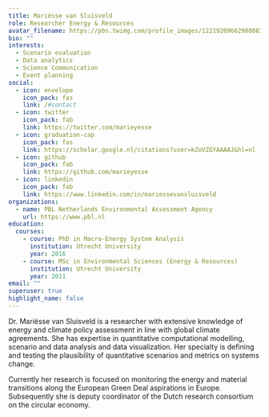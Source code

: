 ```yaml
---
title: Mariësse van Sluisveld
role: Researcher Energy & Resources
avatar_filename: https://pbs.twimg.com/profile_images/1221920966298808321/UlG1TMT2_400x400.jpg
bio: ""
interests:
  - Scenario evaluation
  - Data analytics
  - Science Communication
  - Event planning
social:
  - icon: envelope
    icon_pack: fas
    link: /#contact
  - icon: twitter
    icon_pack: fab
    link: https://twitter.com/marieyesse
  - icon: graduation-cap
    icon_pack: fas
    link: https://scholar.google.nl/citations?user=kZoVZGYAAAAJ&hl=nl
  - icon: github
    icon_pack: fab
    link: https://github.com/marieyesse
  - icon: linkedin
    icon_pack: fab
    link: https://www.linkedin.com/in/mariessevansluisveld
organizations:
  - name: PBL Netherlands Environmental Assessment Agency
    url: https://www.pbl.nl
education:
  courses:
    - course: PhD in Macro-Energy System Analysis
      institution: Utrecht University
      year: 2016
    - course: MSc in Environmental Sciences (Energy & Resources)
      institution: Utrecht University
      year: 2011
email: ""
superuser: true
highlight_name: false
---
```

<!--StartFragment-->

Dr. Mariësse van Sluisveld is a researcher with extensive knowledge of energy and climate policy assessment in line with global climate agreements. She has expertise in quantitative computational modelling, scenario and data analysis and data visualization. Her specialty is defining and testing the plausibility of quantitative scenarios and metrics on systems change.

Currently her research is focused on monitoring the energy and material transitions along the European Green Deal aspirations in Europe. Subsequently she is deputy coordinator of the Dutch research consortium on the circular economy. 

<!--EndFragment-->